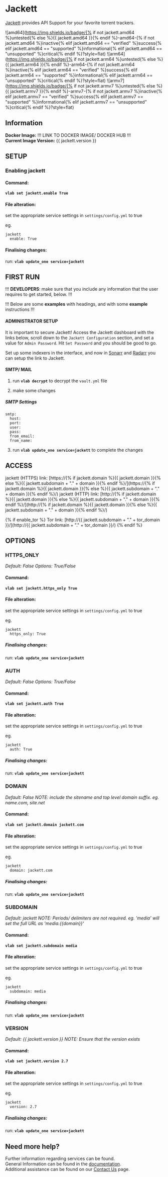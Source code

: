 # Jackett

[Jackett](https://github.com/Jackett/Jackett) provides API Support for your favorite torrent trackers.

![amd64](https://img.shields.io/badge/{% if not jackett.amd64 %}untested{% else %}{{ jackett.amd64 }}{% endif %}-amd64-{% if not jackett.amd64 %}inactive{% elif jackett.amd64 == "verified" %}success{% elif jackett.amd64 == "supported" %}informational{% elif jackett.amd64 == "unsupported" %}critical{% endif %}?style=flat)
![arm64](https://img.shields.io/badge/{% if not jackett.arm64 %}untested{% else %}{{ jackett.arm64 }}{% endif %}-arm64-{% if not jackett.arm64 %}inactive{% elif jackett.arm64 == "verified" %}success{% elif jackett.arm64 == "supported" %}informational{% elif jackett.arm64 == "unsupported" %}critical{% endif %}?style=flat)
![armv7](https://img.shields.io/badge/{% if not jackett.armv7 %}untested{% else %}{{ jackett.armv7 }}{% endif %}-armv7-{% if not jackett.armv7 %}inactive{% elif jackett.armv7 == "verified" %}success{% elif jackett.armv7 == "supported" %}informational{% elif jackett.armv7 == "unsupported" %}critical{% endif %}?style=flat)

## Information


**Docker Image:** !!! LINK TO DOCKER IMAGE/ DOCKER HUB !!!  
**Current Image Version:** {{ jackett.version }}

## SETUP

### Enabling jackett

#### Command:

**`vlab set jackett.enable True`**

#### File alteration:

set the appropriate service settings in `settings/config.yml` to true

eg.
```
jackett
  enable: True
```

#### Finalising changes:

run: **`vlab update_one service=jackett`**

## FIRST RUN

!!! **DEVELOPERS**: make sure that you include any information that the user requires to get started, below. !!!

!!! Below are some **examples** with headings, and with some **example** instructions !!!

#### ADMINISTRATOR SETUP

It is important to secure Jackett! Access the Jackett dashboard with the links below,
scroll down to the `Jackett Configuration` section, and set a value for `Admin Password`.
Hit `Set Password` and you should be good to go.

Set up some indexers in the interface, and now in [Sonarr](sonarr.md) and
[Radarr](radarr.md) you can setup the link to Jackett.

#### SMTP/ MAIL

1. run **`vlab decrypt`** to decrypt the `vault.yml` file

2. make some changes


##### SMTP Settings
```
smtp:
  host:
  port:
  user:
  pass:
  from_email:
  from_name:
```

3. run **`vlab update_one service=jackett`** to complete the changes


## ACCESS

jackett (HTTPS) link: [https://{% if jackett.domain %}{{ jackett.domain }}{% else %}{{ jackett.subdomain + "." + domain }}{% endif %}/](https://{% if jackett.domain %}{{ jackett.domain }}{% else %}{{ jackett.subdomain + "." + domain }}{% endif %}/)
jackett (HTTP) link: [http://{% if jackett.domain %}{{ jackett.domain }}{% else %}{{ jackett.subdomain + "." + domain }}{% endif %}/](http://{% if jackett.domain %}{{ jackett.domain }}{% else %}{{ jackett.subdomain + "." + domain }}{% endif %}/)

{% if enable_tor %}
Tor link: [http://{{ jackett.subdomain + "." + tor_domain }}/](http://{{ jackett.subdomain + "." + tor_domain }}/)
{% endif %}

## OPTIONS

### HTTPS_ONLY
*Default: False*
*Options: True/False*

#### Command:

**`vlab set jackett.https_only True`**

#### File alteration:

set the appropriate service settings in `settings/config.yml` to true

eg.
```
jackett
  https_only: True
```

##### Finalising changes:

run: **`vlab update_one service=jackett`**

### AUTH
*Default: False*
*Options: True/False*

#### Command:

**`vlab set jackett.auth True`**

#### File alteration:

set the appropriate service settings in `settings/config.yml` to true

eg.
```
jackett
  auth: True
```

##### Finalising changes:

run: **`vlab update_one service=jackett`**

### DOMAIN
*Default: False*
*NOTE: include the sitename and top level domain suffix. eg. name.com, site.net*

#### Command:

**`vlab set jackett.domain jackett.com`**

#### File alteration:

set the appropriate service settings in `settings/config.yml` to true

eg.
```
jackett
  domain: jackett.com
```

##### Finalising changes:

run: **`vlab update_one service=jackett`**

### SUBDOMAIN
*Default: jackett*
*NOTE: Periods/ delimiters are not required. eg. 'media' will set the full URL as 'media.{{domain}}'*

#### Command:

**`vlab set jackett.subdomain media`**

#### File alteration:

set the appropriate service settings in `settings/config.yml` to true

eg.
```
jackett
  subdomain: media
```

##### Finalising changes:

run: **`vlab update_one service=jackett`**

### VERSION
*Default: {{  jackett.version  }}*
*NOTE: Ensure that the version exists*

#### Command:

**`vlab set jackett.version 2.7`**

#### File alteration:

set the appropriate service settings in `settings/config.yml` to true

eg.
```
jackett
  version: 2.7
```

##### Finalising changes:

run: **`vlab update_one service=jackett`**

## Need more help?
Further information regarding services can be found. \
General Information can be found in the [documentation](https://docs.vivumlab.com). \
Additional assistance can be found on our [Contact Us](https://docs.vivumlab.com/Contact-us) page.
